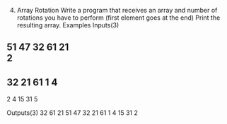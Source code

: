 4.	Array Rotation
Write a program that receives an array and number of rotations you have to perform (first element goes at the end) Print the resulting array.
Examples
Inputs(3)	                

51 47 32 61 21        
2
--------------------
32 21 61 1
4
--------------------
2 4 15 31
5

Outputs(3)
32 61 21 51 47
32 21 61 1
4 15 31 2





